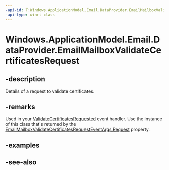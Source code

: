 ----api-id: T:Windows.ApplicationModel.Email.DataProvider.EmailMailboxValidateCertificatesRequest
-api-type: winrt class
---<!-- Class syntax.public class EmailMailboxValidateCertificatesRequest : Windows.ApplicationModel.Email.DataProvider.IEmailMailboxValidateCertificatesRequest--># Windows.ApplicationModel.Email.DataProvider.EmailMailboxValidateCertificatesRequest## -descriptionDetails of a request to validate certificates.## -remarksUsed in your [ValidateCertificatesRequested](emaildataproviderconnection_validatecertificatesrequested.md) event handler. Use the instance of this class that's returned by the [EmailMailboxValidateCertificatesRequestEventArgs.Request](emailmailboxvalidatecertificatesrequesteventargs_request.md) property.## -examples## -see-also